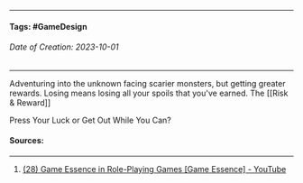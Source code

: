 __________________________________________________________________________
#### **Tags:** #GameDesign 
###### *Date of Creation: 2023-10-01*
__________________________________________________________________________

Adventuring into the unknown facing scarier monsters, but getting greater rewards. Losing means losing all your spoils that you've earned. The [[Risk & Reward]]

Press Your Luck or Get Out While You Can?
#### Sources:
__________________________________________________________________________
1. [(28) Game Essence in Role-Playing Games [Game Essence] - YouTube](https://www.youtube.com/watch?v=BFGkFHb2lBw&list=PLgKCjZ2WsVLSllvUzbkHIQurVIJdhAQ4m&index=15&ab_channel=MasahiroSakuraionCreatingGames)